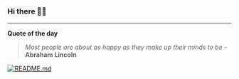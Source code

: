 ### Hi there 👋🏻


---

**Quote of the day**

> *Most people are about as happy as they make up their minds to be* - **Abraham Lincoln** 

[![README.md](https://github.com/marcolovazzano/marcolovazzano/actions/workflows/readme.yml/badge.svg?branch=main)](https://github.com/marcolovazzano/marcolovazzano/actions/workflows/readme.yml)

